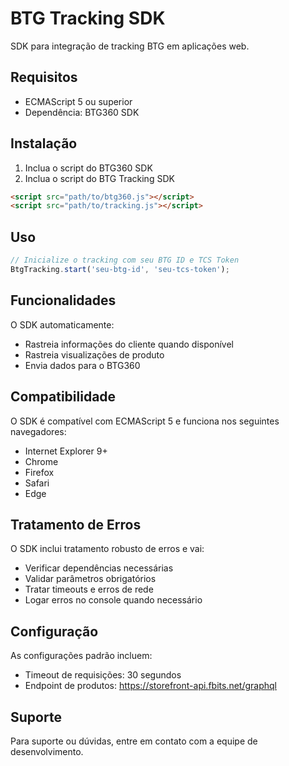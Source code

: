 # BTG Tracking SDK

SDK para integração de tracking BTG em aplicações web.

## Requisitos

- ECMAScript 5 ou superior
- Dependência: BTG360 SDK

## Instalação

1. Inclua o script do BTG360 SDK
2. Inclua o script do BTG Tracking SDK

```html
<script src="path/to/btg360.js"></script>
<script src="path/to/tracking.js"></script>
```

## Uso

```javascript
// Inicialize o tracking com seu BTG ID e TCS Token
BtgTracking.start('seu-btg-id', 'seu-tcs-token');
```

## Funcionalidades

O SDK automaticamente:
- Rastreia informações do cliente quando disponível
- Rastreia visualizações de produto
- Envia dados para o BTG360

## Compatibilidade

O SDK é compatível com ECMAScript 5 e funciona nos seguintes navegadores:
- Internet Explorer 9+
- Chrome 
- Firefox
- Safari
- Edge

## Tratamento de Erros

O SDK inclui tratamento robusto de erros e vai:
- Verificar dependências necessárias
- Validar parâmetros obrigatórios
- Tratar timeouts e erros de rede
- Logar erros no console quando necessário

## Configuração

As configurações padrão incluem:
- Timeout de requisições: 30 segundos
- Endpoint de produtos: https://storefront-api.fbits.net/graphql

## Suporte

Para suporte ou dúvidas, entre em contato com a equipe de desenvolvimento. 